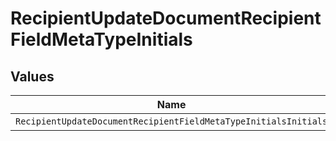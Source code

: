 # RecipientUpdateDocumentRecipientFieldMetaTypeInitials


## Values

| Name                                                            | Value                                                           |
| --------------------------------------------------------------- | --------------------------------------------------------------- |
| `RecipientUpdateDocumentRecipientFieldMetaTypeInitialsInitials` | initials                                                        |
